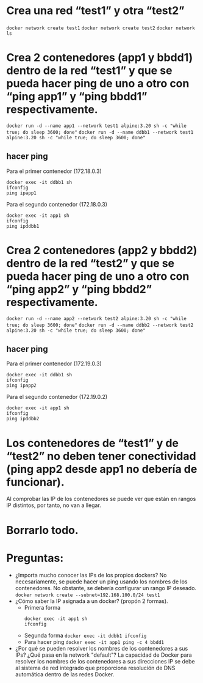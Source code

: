# Crea una red “test1” y otra “test2”
`docker network create test1`
`docker network create test2`
`docker network ls`
# Crea 2 contenedores (app1 y bbdd1) dentro de la red “test1” y que se pueda hacer ping de  uno a otro con “ping app1” y “ping bbdd1” respectivamente.
`docker run -d --name app1 --network test1 alpine:3.20 sh -c "while true; do sleep 3600; done"`
`docker run -d --name ddbb1 --network test1 alpine:3.20 sh -c "while true; do sleep 3600; done"`
## hacer ping
Para el primer contenedor (172.18.0.3)
```
docker exec -it ddbb1 sh
ifconfig
ping ipapp1 
```
Para el segundo contenedor (172.18.0.3)
```
docker exec -it app1 sh
ifconfig
ping ipddbb1
```
# Crea 2 contenedores (app2 y bbdd2) dentro de la red “test2” y que se pueda hacer ping de  uno a otro con “ping app2” y “ping bbdd2” respectivamente.
`docker run -d --name app2 --network test2 alpine:3.20 sh -c "while true; do sleep 3600; done"`
`docker run -d --name ddbb2 --network test2 alpine:3.20 sh -c "while true; do sleep 3600; done"`
## hacer ping
Para el primer contenedor (172.19.0.3)
```
docker exec -it ddbb1 sh
ifconfig
ping ipapp2 
```
Para el segundo contenedor (172.19.0.2)
```
docker exec -it app1 sh
ifconfig
ping ipddbb2
```
# Los contenedores de “test1” y de “test2” no deben tener conectividad (ping app2 desde app1  no debería de funcionar).
Al comprobar las IP de los contenedores se puede ver que están en rangos IP distintos, por tanto, no van a llegar.
# Borrarlo todo.

# Preguntas:
- ¿Importa mucho conocer las IPs de los propios dockers?
    No necesariamente, se puede hacer un ping usando los nombres de los contenedores.
    No obstante, se debería configurar un rango IP deseado.
    `docker network create --subnet=192.168.100.0/24 test1`
- ¿Cómo saber la IP asignada a un docker? (propón 2 formas).
    * Primera forma
        ```
        docker exec -it app1 sh
        ifconfig
        ```
    * Segunda forma
        `docker exec -it ddbb1 ifconfig` 
    * Para hacer ping
        `docker exec -it app1 ping -c 4 bbdd1` 
- ¿Por qué se pueden resolver los nombres de los contenedores a sus IPs? ¿Qué pasa en la  network "default"?
    La capacidad de Docker para resolver los nombres de los contenedores a sus direcciones IP se debe al sistema de red integrado que proporciona resolución de DNS automática dentro de las redes Docker.

